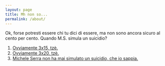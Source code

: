 ```yaml
---
layout: page
title: Mh non so...
permalink: /about/
---
```


Ok, forse potresti essere chi tu dici di essere, ma non sono ancora sicuro al cento per cento. Quando M.S. simula un suicidio?

1. [Ovviamente 3x15, tzè.](https://anddil.github.io/fail)
2. [Ovviamente 3x20, tzè.](https://anddil.github.io/link_ipersegretissimo_1309)
3. [Michele Serra non ha mai simulato un suicidio, che io sappia.](https://anddil.github.io/fail)

